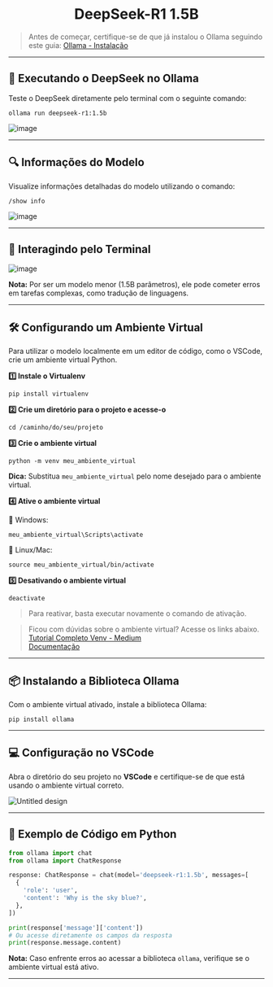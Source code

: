 <h1 align="center">DeepSeek-R1 1.5B</h1>

> Antes de começar, certifique-se de que já instalou o Ollama seguindo este guia: [Ollama - Instalação](https://github.com/Agents4Good/CozinhaLLM/blob/main/ollama/install.md)

---
## 🚀 Executando o DeepSeek no Ollama

Teste o DeepSeek diretamente pelo terminal com o seguinte comando:
```shell
ollama run deepseek-r1:1.5b
```

![image](https://github.com/user-attachments/assets/52b0f43e-5b31-4ab2-bd29-6fe6cd7c24e7)

---
## 🔍 Informações do Modelo

Visualize informações detalhadas do modelo utilizando o comando:
```shell
/show info
```

![image](https://github.com/user-attachments/assets/cb76d0a8-d45b-4d2f-b7fc-8049900a9ef6)

---
## 💬 Interagindo pelo Terminal

![image](https://github.com/user-attachments/assets/6d6e97e1-be30-464d-843c-f5de91efb13c)

**Nota:** Por ser um modelo menor (1.5B parâmetros), ele pode cometer erros em tarefas complexas, como tradução de linguagens.

---
## 🛠 Configurando um Ambiente Virtual

Para utilizar o modelo localmente em um editor de código, como o VSCode, crie um ambiente virtual Python.

**1️⃣ Instale o Virtualenv**
```shell
pip install virtualenv
```

**2️⃣ Crie um diretório para o projeto e acesse-o**
```shell
cd /caminho/do/seu/projeto
```

**3️⃣ Crie o ambiente virtual**
```shell
python -m venv meu_ambiente_virtual
```

**Dica:** Substitua `meu_ambiente_virtual` pelo nome desejado para o ambiente virtual.

**4️⃣ Ative o ambiente virtual**

🔹 Windows:
```shell
meu_ambiente_virtual\Scripts\activate
```

🔹 Linux/Mac:
```shell
source meu_ambiente_virtual/bin/activate
```

**5️⃣ Desativando o ambiente virtual**
```shell
deactivate
```

> Para reativar, basta executar novamente o comando de ativação.

> Ficou com dúvidas sobre o ambiente virtual? Acesse os links abaixo.<br>
[Tutorial Completo Venv - Medium](https://dev.to/franciscojdsjr/guia-completo-para-usar-o-virtual-environment-venv-no-python-57bo)<br>
[Documentação](https://docs.python.org/pt-br/3.13/library/venv.html)

---
## 📦 Instalando a Biblioteca Ollama

Com o ambiente virtual ativado, instale a biblioteca Ollama:
```shell
pip install ollama
```

---
## 💻 Configuração no VSCode

Abra o diretório do seu projeto no **VSCode** e certifique-se de que está usando o ambiente virtual correto.

![Untitled design](https://github.com/user-attachments/assets/34483997-5cc7-4428-9967-2c648cef13f2)

---
## 📝 Exemplo de Código em Python

```python
from ollama import chat
from ollama import ChatResponse

response: ChatResponse = chat(model='deepseek-r1:1.5b', messages=[
  {
    'role': 'user',
    'content': 'Why is the sky blue?',
  },
])

print(response['message']['content'])
# Ou acesse diretamente os campos da resposta
print(response.message.content)
```

**Nota:** Caso enfrente erros ao acessar a biblioteca `ollama`, verifique se o ambiente virtual está ativo.

---
